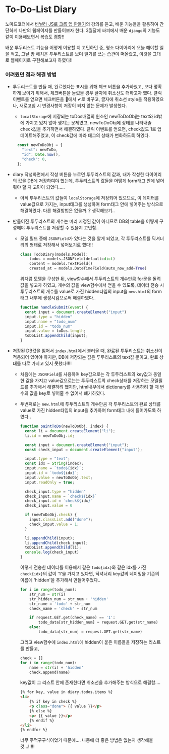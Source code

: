 # To-Do-List Diary

노마드코더에서 [바닐라 JS로 크롬 앱 만들기](https://nomadcoders.co/javascript-for-beginners/lobby)의 강의를 듣고, 배운 기능들을 활용하여 간단하게 나만의 웹페이지를 만들어보자 한다. 3월달에 싸피에서 배운 `django`의 기능도 같이 이용해보면서 복습도 겸함!!

배운 투두리스트 기능을 어떻게 이용할 지 고민하던 중, 평소 다이어리에 오늘 해야할 일을 적고, 그날 밤 해치운 투두리스트를 보며 일기를 쓰는 습관이 떠올랐고, 이것을 그대로 웹페이지로 구현해보고자 하였다!!



### 어려웠던 점과 해결 방법

- 투두리스트를 만들 때, 완료했다는 표시를 위해 체크 버튼을 추가하였고, 보다 명확하게 보이기 위해서, 체크버튼을 눌렀을 경우 글자에 취소선도 더하고자 했다. 클릭 이벤트를 얻으면 체크버튼을  🔲에서 ✔로 바꾸고, 글자에 취소선 style을 적용하였으나, 새로고침 시 변경사항이 저장이 되지 않는 문제가 발생했다.

  -  `localStorage`에 저장되는 toDos배열의 원소인 newToDoObj는 text와 id밖에 가지고 있지 않아 생기는 문제였고, newToDoObj에 상태를 나타내줄 check값을 추가하면서 해결하였다. 클릭 이벤트를 얻으면, check값도 1로 업데이트해주었고, 이 check값에 따라 태그의 상태가 변화하도록 하였다.

  ```javascript
    const newToDoObj = {
      "text": newToDo,
      "id": Date.now(),
      "check": 0,
    };
  ```



- diary 작성화면에서 작성 버튼을 누르면 투두리스트의 값과, 내가 작성한 다이어리의 값을 DB에 저장하여야 했는데, 투두리스트의 값들을 어떻게 form태그 안에 넣어줘야 할 지 고민이 되었다.....
  - 아직 투두리스트의 값들이 `localStorage`에 저장되어 있으므로, 이 데이터를 value값으로 가지는, input태그를 생성하여 form태그 안에 넣어주는 방식으로 해결하였다. 다른 해결방법은 없을까..? 생각해보기..



- 만들어진 투두리스트의 개수는 미리 지정된 값이 아니므로 DB의 table을 어떻게 구성해야 투두리스트를 저장할 수 있을지 고민함..

  - 모델 필드 중에 `JSONField`가 있다는 것을 알게 되었고, 각 투두리스트를 딕셔너리의 형태로 저장해서 넣어보기로 했다!!

    ```python
    class TodoDiary(models.Model):
        todos = models.JSONField(default=dict)
        content = models.TextField()
        created_at = models.DateTimeField(auto_now_add=True)
    ```

    위처럼 모델을 구성한 뒤, view함수에서 투두리스트의 개수만큼 for문을 돌려 값을 넣고자 하였고, 개수의 값을 view함수에서 얻을 수 있도록, 데이터 전송 시 투두리스트의 개수를 value로 가진 hidden타입의 input을 `new.html`의 form태그 내부에 생성시킴으로써 해결하였다..

    ```javascript
    function handleSubmit(event) {
      const input = document.createElement("input")
      input.type = "hidden"
      input.name = "todo_num"
      input.id = "todo_num"
      input.value = toDos.length;
      toDoList.appendChild(input);
    }
    ```



- 저장된 DB값을 읽어서  `index.html`에서 불러올 때, 완료된 투두리스트는 취소선이 적용되어 있어야 하지만, DB에 저장되는 값은 투두리스트의 text값 뿐이고, 완료 상태를 따로 가지고 있지 못했다!!!!

  - 처음에는 `JSONField`를 사용하여 key값으로는 각 투두리스트의  key값과 동일한 값을 가지고 value값으로는는 투두리스트의  check상태를 저장하는 모델필드를 추가해서 해결하려 했지만, html내부에서 dictionary를 사용하려 할 때 변수의 값을 key로 넣어줄 수 없어서 폐기하였다.

  - 두번째로는 `new.html`에  투두리스트의 개수만큼 각 투두리스트의 완료 상태를 value로 가진 hidden타입의 input을 추가하여 form태그 내에 들어가도록 하였다.. 

    ```javascript
    function paintToDo(newToDoObj, index) {
      const li = document.createElement("li");
      li.id = newToDoObj.id;
    
      const input = document.createElement("input");
      const check_input = document.createElement("input");
    
      input.type = "text";
      const idx = String(index);
      input.name = `todo${idx}`;
      input.id = `todo${idx}`;
      input.value = newToDoObj.text;
      input.readOnly = true;
    
      check_input.type = "hidden"
      check_input.name = `check${idx}`
      check_input.id = `check${idx}`
      check_input.value = 0
    
      if (newToDoObj.check) {
        input.classList.add("done");
        check_input.value = 1;
      }
    
      li.appendChild(input);
      li.appendChild(check_input);
      toDoList.appendChild(li);
      console.log(check_input)
    }
    ```

    이렇게 전송한 데이터를 이용해서 같은 `todo{idx}`와 같은 idx를 가진 `check{idx}`의 값이 '1'을 가지고 있다면, 딕셔너리 key값의 네이밍을 기존의 이름에 'hidden'을 추가해서 만들어주었다.. 

    ```python
    for i in range(todo_num):
        str_num = str(i)
        str_hidden_num = str_num + 'hidden'
        str_name = 'todo' + str_num
        check_name = 'check' + str_num
    
        if request.GET.get(check_name) == '1':
            todo_data[str_hidden_num] = request.GET.get(str_name)
        else:
            todo_data[str_num] = request.GET.get(str_name)
    ```

    그리고 view함수에 `index.html`에 hidden이 붙은 이름들을 저장하는 리스트를 만들고,

    ```python
    check = []
    for i in range(todo_num):
        name = str(i) + 'hidden'
        check.append(name)
    ```

    key값이 그 리스트 안에 존재한다면 취소선을 추가해주는 방식으로 해결함....

    ```html
    {% for key, value in diary.todos.items %}
    <li>
        {% if key in check %} 
        <p class="done"> {{ value }}</p>
        {% else %}
        <p> {{ value }}</p>
        {% endif %} 
    </li>
    {% endfor %}
    ```

    너무 주먹구구식이었기 때문에.... 나중에 더 좋은 방법은 없는지 생각해볼 것...!!!!!
